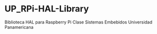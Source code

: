 # UP_RPi-HAL-Library
Biblioteca HAL para Raspberry Pi Clase Sistemas Embebidos Universidad Panamericana
